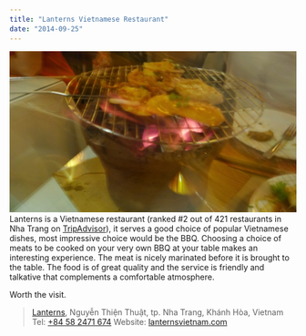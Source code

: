 ```yaml
---
title: "Lanterns Vietnamese Restaurant"
date: "2014-09-25"
---
```


![](images/DSC01249-1024x575.jpg) Lanterns is a Vietnamese restaurant (ranked #2 out of 421 restaurants in Nha Trang on [TripAdvisor](http://www.tripadvisor.com/Restaurant_Review-g293928-d1515355-Reviews-Lanterns_Vietnamese_Restaurant-Nha_Trang_Khanh_Hoa_Province.html)), it serves a good choice of popular Vietnamese dishes, most impressive choice would be the BBQ. Choosing a choice of meats to be cooked on your very own BBQ at your table makes an interesting experience. The meat is nicely marinated before it is brought to the table. The food is of great quality and the service is friendly and talkative that complements a comfortable atmosphere.

Worth the visit.

> [Lanterns](https://plus.google.com/103059702242976874468/about), Nguyễn Thiện Thuật, tp. Nha Trang, Khánh Hòa, Vietnam Tel: [+84 58 2471 674](tel:+84582471674) Website: [lanternsvietnam.com](http://lanternsvietnam.com/)
